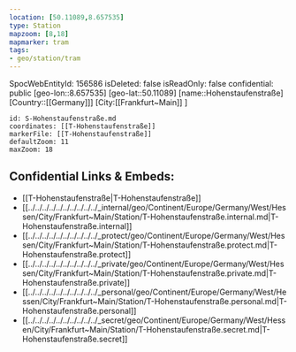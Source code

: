 ```yaml
---
location: [50.11089,8.657535]
type: Station 
mapzoom: [8,18] 
mapmarker: tram 
tags:
- geo/station/tram
---
```

SpocWebEntityId: 156586
isDeleted: false
isReadOnly: false
confidential: public
[geo-lon::8.657535]
[geo-lat::50.11089]
[name::Hohenstaufenstraße]
[Country::[[Germany]]]
[City:[[Frankfurt~Main]] ]


```leaflet
id: S-Hohenstaufenstraße.md
coordinates: [[T-Hohenstaufenstraße]]
markerFile: [[T-Hohenstaufenstraße]]
defaultZoom: 11 
maxZoom: 18
```


## Confidential Links & Embeds: 
- [[T-Hohenstaufenstraße|T-Hohenstaufenstraße]] 
- [[../../../../../../../../../../_internal/geo/Continent/Europe/Germany/West/Hessen/City/Frankfurt~Main/Station/T-Hohenstaufenstraße.internal.md|T-Hohenstaufenstraße.internal]] 
- [[../../../../../../../../../../_protect/geo/Continent/Europe/Germany/West/Hessen/City/Frankfurt~Main/Station/T-Hohenstaufenstraße.protect.md|T-Hohenstaufenstraße.protect]] 
- [[../../../../../../../../../../_private/geo/Continent/Europe/Germany/West/Hessen/City/Frankfurt~Main/Station/T-Hohenstaufenstraße.private.md|T-Hohenstaufenstraße.private]] 
- [[../../../../../../../../../../_personal/geo/Continent/Europe/Germany/West/Hessen/City/Frankfurt~Main/Station/T-Hohenstaufenstraße.personal.md|T-Hohenstaufenstraße.personal]] 
- [[../../../../../../../../../../_secret/geo/Continent/Europe/Germany/West/Hessen/City/Frankfurt~Main/Station/T-Hohenstaufenstraße.secret.md|T-Hohenstaufenstraße.secret]] 
